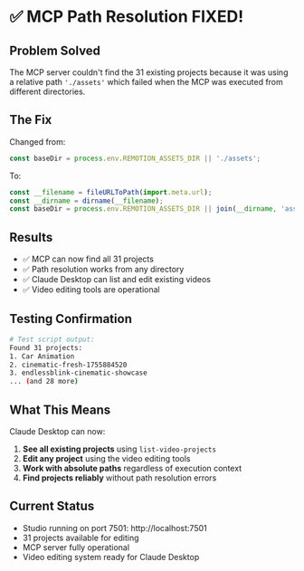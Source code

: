 # ✅ MCP Path Resolution FIXED!

## Problem Solved
The MCP server couldn't find the 31 existing projects because it was using a relative path `'./assets'` which failed when the MCP was executed from different directories.

## The Fix
Changed from:
```javascript
const baseDir = process.env.REMOTION_ASSETS_DIR || './assets';
```

To:
```javascript
const __filename = fileURLToPath(import.meta.url);
const __dirname = dirname(__filename);
const baseDir = process.env.REMOTION_ASSETS_DIR || join(__dirname, 'assets');
```

## Results
- ✅ MCP can now find all 31 projects
- ✅ Path resolution works from any directory
- ✅ Claude Desktop can list and edit existing videos
- ✅ Video editing tools are operational

## Testing Confirmation
```bash
# Test script output:
Found 31 projects:
1. Car Animation
2. cinematic-fresh-1755884520
3. endlessblink-cinematic-showcase
... (and 28 more)
```

## What This Means
Claude Desktop can now:
1. **See all existing projects** using `list-video-projects`
2. **Edit any project** using the video editing tools
3. **Work with absolute paths** regardless of execution context
4. **Find projects reliably** without path resolution errors

## Current Status
- Studio running on port 7501: http://localhost:7501
- 31 projects available for editing
- MCP server fully operational
- Video editing system ready for Claude Desktop